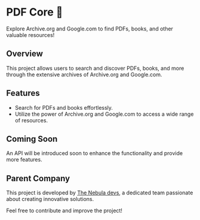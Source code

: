 # PDF Core 📕

Explore Archive.org and Google.com to find PDFs, books, and other valuable resources!

## Overview

This project allows users to search and discover PDFs, books, and more through the extensive archives of Archive.org and Google.com.

## Features

- Search for PDFs and books effortlessly.
- Utilize the power of Archive.org and Google.com to access a wide range of resources.

## Coming Soon

An API will be introduced soon to enhance the functionality and provide more features.

## Parent Company

This project is developed by [The Nebula devs](https://nebuladevs.com/), a dedicated team passionate about creating innovative solutions.

Feel free to contribute and improve the project!

